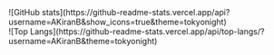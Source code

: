 

<!--


- 🔭 I’m currently working on ...
- 🌱 I’m currently learning ...
- 👯 I’m looking to collaborate on ...
- 🤔 I’m looking for help with ...
- 💬 Ask me about ...
- 📫 How to reach me: ...
- 😄 Pronouns: ...
- ⚡ Fun fact: ...
-->
<div style="display:flex">
![GitHub stats](https://github-readme-stats.vercel.app/api?username=AKiranB&show_icons=true&theme=tokyonight)
</br>
![Top Langs](https://github-readme-stats.vercel.app/api/top-langs/?username=AKiranB&theme=tokyonight)
</div>

